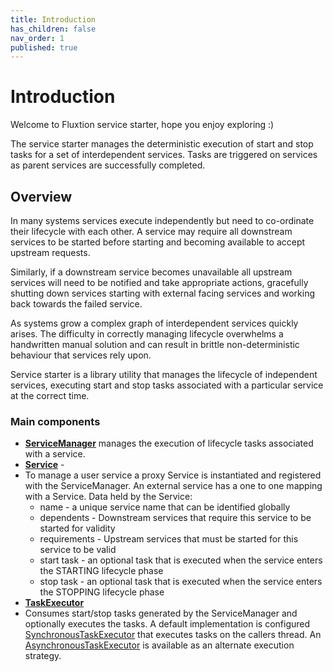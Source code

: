 ```yaml
---
title: Introduction
has_children: false
nav_order: 1
published: true
---
```


# Introduction
Welcome to Fluxtion service starter, hope you enjoy exploring :)

The service starter manages the deterministic execution of start and stop tasks for a set of interdependent services. 
Tasks are triggered on services as parent services are successfully completed. 

## Overview
In many systems services execute independently but need to co-ordinate their lifecycle with each other. A service
may require all downstream services to be started before starting and becoming available to accept upstream requests.

Similarly, if a downstream service becomes unavailable all upstream services will need to be notified and take appropriate
actions, gracefully shutting down services starting with external facing services and working back towards the failed
service.

As systems grow a complex graph of interdependent services quickly arises. The difficulty in correctly managing
lifecycle overwhelms a handwritten manual solution and can result in brittle non-deterministic behaviour that services rely upon. 

Service starter is a library utility that manages the lifecycle of independent services, executing start and stop tasks 
associated with a particular service at the correct time.

### Main components
- **[ServiceManager](//github.com/gregv12/fluxtion-service-starter/blob/master/src/main/java/com/fluxtion/example/servicestater/ServiceManager.java)** 
  manages the execution of lifecycle tasks associated with a service.
- **[Service](https://github.com/gregv12/fluxtion-service-starter/blob/master/src/main/java/com/fluxtion/example/servicestater/Service.java#L20)** - 
- To manage a user service a proxy Service is instantiated and registered with the ServiceManager.
  An external service has a one to one mapping with a Service. Data held by the Service:
    - name - a unique service name that can be identified globally
    - dependents - Downstream services that require this service to be started for validity
    - requirements - Upstream services that must be started for this service to be valid 
    - start task - an optional task that is executed when the service enters the STARTING lifecycle phase
    - stop task - an optional task that is executed when the service enters the STOPPING lifecycle phase
- **[TaskExecutor](https://github.com/gregv12/fluxtion-service-starter/blob/master/src/main/java/com/fluxtion/example/servicestater/TaskWrapper.java#L37)** 
- Consumes start/stop tasks generated by the ServiceManager and optionally executes the tasks. A default implementation
  is configured [SynchronousTaskExecutor](https://github.com/gregv12/fluxtion-service-starter/blob/master/src/main/java/com/fluxtion/example/servicestater/helpers/SynchronousTaskExecutor.java)
  that executes tasks on the callers thread. An [AsynchronousTaskExecutor](https://github.com/gregv12/fluxtion-service-starter/blob/master/src/main/java/com/fluxtion/example/servicestater/helpers/ASynchronousTaskExecutor.java)
  is available as an alternate execution strategy.
